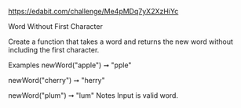https://edabit.com/challenge/Me4pMDq7yX2XzHiYc

Word Without First Character

Create a function that takes a word and returns the new word without including the first character.

Examples
newWord("apple") ➞ "pple"

newWord("cherry") ➞ "herry"

newWord("plum") ➞ "lum"
Notes
Input is valid word.